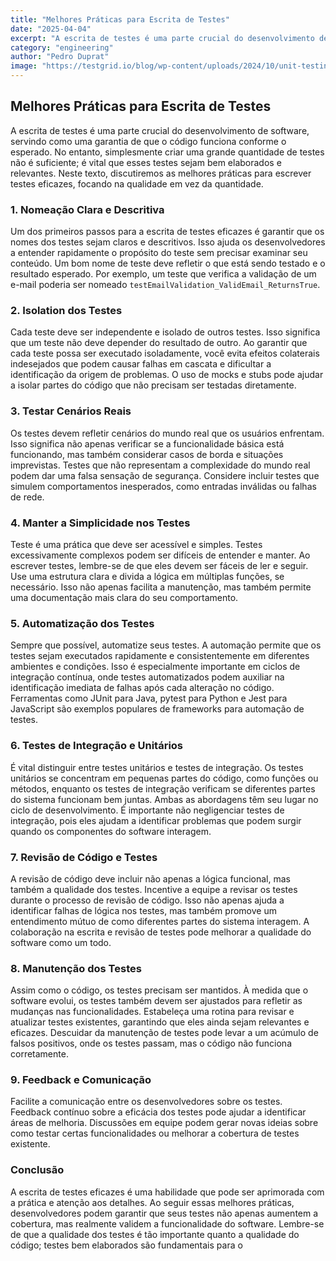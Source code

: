 ```yaml
---
title: "Melhores Práticas para Escrita de Testes"
date: "2025-04-04"
excerpt: "A escrita de testes é uma parte crucial do desenvolvimento de software, servindo como uma garantia de que o código funciona conforme o esperado. No entanto, simplesmente criar uma grande quantidade de testes não é suficiente; é vital que esses testes sejam bem elaborados e relevantes. Neste texto, discutiremos as melhores práticas para escrever testes eficazes, focando na qualidade em vez da quantidade."
category: "engineering"
author: "Pedro Duprat"
image: "https://testgrid.io/blog/wp-content/uploads/2024/10/unit-testing.jpg"
---
```


## Melhores Práticas para Escrita de Testes

A escrita de testes é uma parte crucial do desenvolvimento de software, servindo como uma garantia de que o código funciona conforme o esperado. No entanto, simplesmente criar uma grande quantidade de testes não é suficiente; é vital que esses testes sejam bem elaborados e relevantes. Neste texto, discutiremos as melhores práticas para escrever testes eficazes, focando na qualidade em vez da quantidade.

### 1. **Nomeação Clara e Descritiva**

Um dos primeiros passos para a escrita de testes eficazes é garantir que os nomes dos testes sejam claros e descritivos. Isso ajuda os desenvolvedores a entender rapidamente o propósito do teste sem precisar examinar seu conteúdo. Um bom nome de teste deve refletir o que está sendo testado e o resultado esperado. Por exemplo, um teste que verifica a validação de um e-mail poderia ser nomeado `testEmailValidation_ValidEmail_ReturnsTrue`.

### 2. **Isolation dos Testes**

Cada teste deve ser independente e isolado de outros testes. Isso significa que um teste não deve depender do resultado de outro. Ao garantir que cada teste possa ser executado isoladamente, você evita efeitos colaterais indesejados que podem causar falhas em cascata e dificultar a identificação da origem de problemas. O uso de mocks e stubs pode ajudar a isolar partes do código que não precisam ser testadas diretamente.

### 3. **Testar Cenários Reais**

Os testes devem refletir cenários do mundo real que os usuários enfrentam. Isso significa não apenas verificar se a funcionalidade básica está funcionando, mas também considerar casos de borda e situações imprevistas. Testes que não representam a complexidade do mundo real podem dar uma falsa sensação de segurança. Considere incluir testes que simulem comportamentos inesperados, como entradas inválidas ou falhas de rede.

### 4. **Manter a Simplicidade nos Testes**

Teste é uma prática que deve ser acessível e simples. Testes excessivamente complexos podem ser difíceis de entender e manter. Ao escrever testes, lembre-se de que eles devem ser fáceis de ler e seguir. Use uma estrutura clara e divida a lógica em múltiplas funções, se necessário. Isso não apenas facilita a manutenção, mas também permite uma documentação mais clara do seu comportamento.

### 5. **Automatização dos Testes**

Sempre que possível, automatize seus testes. A automação permite que os testes sejam executados rapidamente e consistentemente em diferentes ambientes e condições. Isso é especialmente importante em ciclos de integração contínua, onde testes automatizados podem auxiliar na identificação imediata de falhas após cada alteração no código. Ferramentas como JUnit para Java, pytest para Python e Jest para JavaScript são exemplos populares de frameworks para automação de testes.

### 6. **Testes de Integração e Unitários**

É vital distinguir entre testes unitários e testes de integração. Os testes unitários se concentram em pequenas partes do código, como funções ou métodos, enquanto os testes de integração verificam se diferentes partes do sistema funcionam bem juntas. Ambas as abordagens têm seu lugar no ciclo de desenvolvimento. É importante não negligenciar testes de integração, pois eles ajudam a identificar problemas que podem surgir quando os componentes do software interagem.

### 7. **Revisão de Código e Testes**

A revisão de código deve incluir não apenas a lógica funcional, mas também a qualidade dos testes. Incentive a equipe a revisar os testes durante o processo de revisão de código. Isso não apenas ajuda a identificar falhas de lógica nos testes, mas também promove um entendimento mútuo de como diferentes partes do sistema interagem. A colaboração na escrita e revisão de testes pode melhorar a qualidade do software como um todo.

### 8. **Manutenção dos Testes**

Assim como o código, os testes precisam ser mantidos. À medida que o software evolui, os testes também devem ser ajustados para refletir as mudanças nas funcionalidades. Estabeleça uma rotina para revisar e atualizar testes existentes, garantindo que eles ainda sejam relevantes e eficazes. Descuidar da manutenção de testes pode levar a um acúmulo de falsos positivos, onde os testes passam, mas o código não funciona corretamente.

### 9. **Feedback e Comunicação**

Facilite a comunicação entre os desenvolvedores sobre os testes. Feedback contínuo sobre a eficácia dos testes pode ajudar a identificar áreas de melhoria. Discussões em equipe podem gerar novas ideias sobre como testar certas funcionalidades ou melhorar a cobertura de testes existente.

### Conclusão

A escrita de testes eficazes é uma habilidade que pode ser aprimorada com a prática e atenção aos detalhes. Ao seguir essas melhores práticas, desenvolvedores podem garantir que seus testes não apenas aumentem a cobertura, mas realmente validem a funcionalidade do software. Lembre-se de que a qualidade dos testes é tão importante quanto a qualidade do código; testes bem elaborados são fundamentais para o
